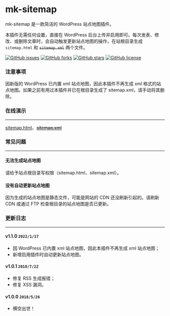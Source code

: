 mk-sitemap
========
mk-sitemap 是一款简洁的 WordPress 站点地图插件。

本插件无需任何设置，直接在 WordPress 后台上传并启用即可。每次发表、修改、或删除文章时，会自动触发更新站点地图的操作，在站根目录生成 `sitemap.html` 和 ~~`sitemap.xml`~~ 两个文件。

[![GitHub issues](https://img.shields.io/github/issues/mengkunsoft/mk-sitemap.svg)](https://github.com/mengkunsoft/mk-sitemap/issues) [![GitHub forks](https://img.shields.io/github/forks/mengkunsoft/mk-sitemap.svg)](https://github.com/mengkunsoft/mk-sitemap/network) [![GitHub stars](https://img.shields.io/github/stars/mengkunsoft/mk-sitemap.svg)](https://github.com/mengkunsoft/mk-sitemap/stargazers) [![GitHub license](https://img.shields.io/github/license/mengkunsoft/mk-sitemap.svg)](https://github.com/mengkunsoft/mk-sitemap/blob/master/LICENSE)


### 注意事项

因新版的 WordPress 已内置 xml 站点地图，因此本插件不再生成 xml 格式的站点地图。如果之前有用过本插件并已在根目录生成了 sitemap.xml，请手动将其删除。


### 在线演示
-----

[sitemap.html](https://mkblog.cn/sitemap.html)、~~[sitemap.xml](https://mkblog.cn/sitemap.xml)~~


### 常见问题
-----
#### 无法生成站点地图

请给予站点根目录写权限（sitemap.html、sitemap.xml）。

#### 没有自动更新站点地图

因为生成的站点地图是静态文件，可能是网站的 CDN 还没刷新引起的。请刷新 CDN 或通过 FTP 检查根目录的站点地图是否已更新。


### 更新日志
-----

#### v1.1.0 `2022/1/17`
- 因 WordPress 已内置 xml 站点地图，因此本插件不再生成 xml 站点地图；
- 新增启用插件时自动更新站点地图。

#### v1.0.1 `2018/7/22`
- 修复 RSS 生成报错；
- 修复 XSS 漏洞。

#### v1.0.0 `2018/5/26`
- 横空出世！